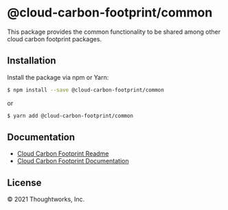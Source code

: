 # @cloud-carbon-footprint/common

This package provides the common functionality to be shared among other cloud carbon footprint packages.

## Installation

Install the package via npm or Yarn:

```sh
$ npm install --save @cloud-carbon-footprint/common
```

or

```sh
$ yarn add @cloud-carbon-footprint/common
```

## Documentation

- [Cloud Carbon Footprint Readme](https://github.com/cloud-carbon-footprint/cloud-carbon-footprint/blob/trunk/README.md)
- [Cloud Carbon Footprint Documentation](https://github.com/cloud-carbon-footprint/cloud-carbon-footprint/tree/trunk/microsite/docs/README.md)

## License

© 2021 Thoughtworks, Inc.
